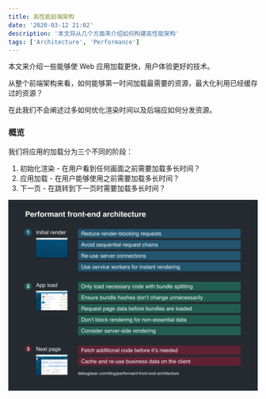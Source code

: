 ```yaml
---
title: 高性能前端架构
date: '2020-03-12 21:02'
description: '本文将从几个方面来介绍如何构建高性能架构'
tags: ['Architecture', 'Performance']
---
```


本文来介绍一些能够使 Web 应用加载更快，用户体验更好的技术。

从整个前端架构来看，如何能够第一时间加载最需要的资源，最大化利用已经缓存过的资源？

在此我们不会阐述过多如何优化渲染时间以及后端应如何分发资源。

### 概览

我们将应用的加载分为三个不同的阶段：

1. 初始化渲染 - 在用户看到任何画面之前需要加载多长时间？
2. 应用加载 - 在用户能够使用之前需要加载多长时间？
3. 下一页 - 在跳转到下一页时需要加载多长时间？

![performant frontend architecture](performant-front-end-architecture.png)
